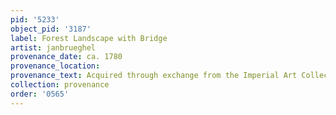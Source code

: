 ```yaml
---
pid: '5233'
object_pid: '3187'
label: Forest Landscape with Bridge
artist: janbrueghel
provenance_date: ca. 1780
provenance_location:
provenance_text: Acquired through exchange from the Imperial Art Collection
collection: provenance
order: '0565'
---
```

